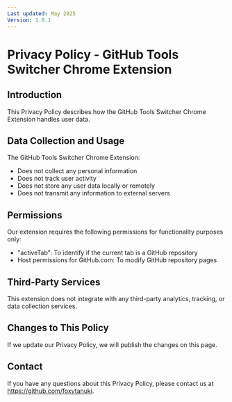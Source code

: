 ```yaml
---
Last updated: May 2025
Version: 1.0.1
---
```


# Privacy Policy - GitHub Tools Switcher Chrome Extension

## Introduction
This Privacy Policy describes how the GitHub Tools Switcher Chrome Extension handles user data.

## Data Collection and Usage
The GitHub Tools Switcher Chrome Extension:
- Does not collect any personal information
- Does not track user activity
- Does not store any user data locally or remotely
- Does not transmit any information to external servers

## Permissions
Our extension requires the following permissions for functionality purposes only:
- "activeTab": To identify if the current tab is a GitHub repository
- Host permissions for GitHub.com: To modify GitHub repository pages

## Third-Party Services
This extension does not integrate with any third-party analytics, tracking, or data collection services.

## Changes to This Policy
If we update our Privacy Policy, we will publish the changes on this page.

## Contact
If you have any questions about this Privacy Policy, please contact us at https://github.com/foxytanuki.
